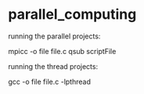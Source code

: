 # parallel_computing

running the parallel projects:

mpicc -o file file.c
qsub scriptFile

running the thread projects:

gcc -o file file.c -lpthread

